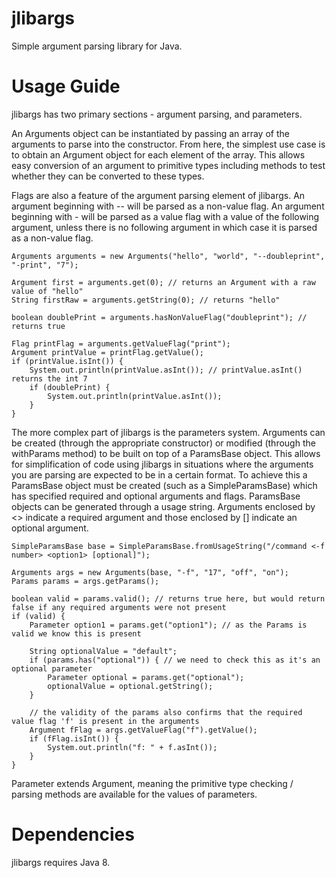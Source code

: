jlibargs
===

Simple argument parsing library for Java.

Usage Guide
======

jlibargs has two primary sections - argument parsing, and parameters.

An Arguments object can be instantiated by passing an array of the arguments to parse into the constructor. From here, the simplest use case is to obtain an Argument object for each element of the array. This allows easy conversion of an argument to primitive types including methods to test whether they can be converted to these types.

Flags are also a feature of the argument parsing element of jlibargs. An argument beginning with -- will be parsed as a non-value flag. An argument beginning with - will be parsed as a value flag with a value of the following argument, unless there is no following argument in which case it is parsed as a non-value flag.

~~~~
Arguments arguments = new Arguments("hello", "world", "--doubleprint", "-print", "7");

Argument first = arguments.get(0); // returns an Argument with a raw value of "hello"
String firstRaw = arguments.getString(0); // returns "hello"

boolean doublePrint = arguments.hasNonValueFlag("doubleprint"); // returns true

Flag printFlag = arguments.getValueFlag("print");
Argument printValue = printFlag.getValue();
if (printValue.isInt()) {
    System.out.println(printValue.asInt()); // printValue.asInt() returns the int 7
    if (doublePrint) {
        System.out.println(printValue.asInt());
    }
}
~~~~

The more complex part of jlibargs is the parameters system. Arguments can be created (through the appropriate constructor) or modified (through the withParams method) to be built on top of a ParamsBase object. This allows for simplification of code using jlibargs in situations where the arguments you are parsing are expected to be in a certain format. To achieve this a ParamsBase object must be created (such as a SimpleParamsBase) which has specified required and optional arguments and flags. ParamsBase objects can be generated through a usage string. Arguments enclosed by <> indicate a required argument and those enclosed by [] indicate an optional argument.

~~~~
SimpleParamsBase base = SimpleParamsBase.fromUsageString("/command <-f number> <option1> [optional]");

Arguments args = new Arguments(base, "-f", "17", "off", "on");
Params params = args.getParams();

boolean valid = params.valid(); // returns true here, but would return false if any required arguments were not present
if (valid) {
    Parameter option1 = params.get("option1"); // as the Params is valid we know this is present

    String optionalValue = "default";
    if (params.has("optional")) { // we need to check this as it's an optional parameter
        Parameter optional = params.get("optional");
        optionalValue = optional.getString();
    }

    // the validity of the params also confirms that the required value flag 'f' is present in the arguments
    Argument fFlag = args.getValueFlag("f").getValue();
    if (fFlag.isInt()) {
        System.out.println("f: " + f.asInt());
    }
}
~~~~

Parameter extends Argument, meaning the primitive type checking / parsing methods are available for the values of parameters.

Dependencies
=======

jlibargs requires Java 8.

